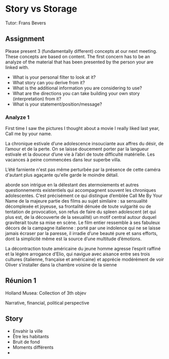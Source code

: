 # Story vs Storage

Tutor: Frans Bevers

## Assignment

Please present 3 (fundamentally different) concepts at our next meeting.
These concepts are based on content. The first concern has to be an analyze of the material that has been presented by the person your are linked with.

- What is your personal filter to look at it?
- What story can you derive from it?
- What is the additional information you are considering to use?
- What are the directions you can take building your own story (interpretation) from it?
- What is your statement/position/message?

### Analyze 1

First time I saw the pictures I thought about a movie I really liked last year, Call me by your name.

 La chronique estivale d’une adolescence insouciante aux affres du désir, de l’amour et de la perte.
On se laisse doucement porter par la langueur estivale et la douceur d’une vie à l’abri de toute difficulté matérielle.
Les vacances à peine commencées dans leur superbe villa.

L’été farniente n'est pas même perturbée par la présence de cette caméra d'autant plus agaçante qu'elle garde le moindre détail. 

aborde son intrigue en la délestant des atermoiements et autres questionnements existentiels qui accompagnent souvent les chroniques adolescentes. C’est précisément ce qui distingue d’emblée Call Me By Your Name de la majeure partie des films au sujet similaire : sa sensualité décomplexée et joyeuse, sa frontalité dénuée de toute vulgarité ou de tentation de provocation, son refus de faire du spleen adolescent (et qui plus est, de la découverte de la sexualité) un motif central autour duquel graviterait toute sa mise en scène. Le film entier ressemble à ses fabuleux décors de la campagne italienne : porté par une indolence qui ne se laisse jamais écraser par la paresse, il irradie d’une beauté pure et sans efforts, dont la simplicité même est la source d’une multitude d’émotions.

La décontraction toute américaine du jeune homme agresse l’esprit raffiné et la légère arrogance d’Elio, qui navigue avec aisance entre ses trois cultures (italienne, française et américaine) et apprécie modérément de voir Oliver s’installer dans la chambre voisine de la sienne



## Réunion 1

Holland Musea: Collection of 3th objev

Narrative, financial, political perspective

## Story

- Envahir la ville
- Être les habitants
- Bruit de fond
- Moments différents
- 